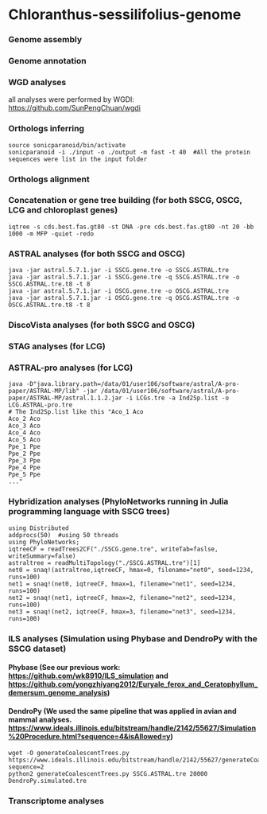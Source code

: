 # Chloranthus-sessilifolius-genome
### Genome assembly  
  
### Genome annotation  

### WGD analyses 
all analyses were performed by WGDI: https://github.com/SunPengChuan/wgdi
### Orthologs inferring
```
source sonicparanoid/bin/activate
sonicparanoid -i ./input -o ./output -m fast -t 40  #All the protein sequences were list in the input folder
```
### Orthologs alignment

### Concatenation or gene tree building (for both SSCG, OSCG, LCG and chloroplast genes)
```
iqtree -s cds.best.fas.gt80 -st DNA -pre cds.best.fas.gt80 -nt 20 -bb 1000 -m MFP -quiet -redo
```
### ASTRAL analyses (for both SSCG and OSCG)
```
java -jar astral.5.7.1.jar -i SSCG.gene.tre -o SSCG.ASTRAL.tre
java -jar astral.5.7.1.jar -i SSCG.gene.tre -q SSCG.ASTRAL.tre -o SSCG.ASTRAL.tre.t8 -t 8
java -jar astral.5.7.1.jar -i OSCG.gene.tre -o OSCG.ASTRAL.tre
java -jar astral.5.7.1.jar -i OSCG.gene.tre -q OSCG.ASTRAL.tre -o OSCG.ASTRAL.tre.t8 -t 8
```
### DiscoVista analyses (for both SSCG and OSCG)

### STAG analyses (for LCG)

### ASTRAL-pro analyses (for LCG)
```
java -D"java.library.path=/data/01/user106/software/astral/A-pro-paper/ASTRAL-MP/lib" -jar /data/01/user106/software/astral/A-pro-paper/ASTRAL-MP/astral.1.1.2.jar -i LCGs.tre -a Ind2Sp.list -o LCG.ASTRAL-pro.tre
# The Ind2Sp.list like this "Aco_1 Aco
Aco_2 Aco
Aco_3 Aco
Aco_4 Aco
Aco_5 Aco
Ppe_1 Ppe
Ppe_2 Ppe
Ppe_3 Ppe
Ppe_4 Ppe
Ppe_5 Ppe
..."
```

### Hybridization analyses (PhyloNetworks running in Julia programming language with SSCG trees)
```
using Distributed
addprocs(50)  #using 50 threads
using PhyloNetworks;
iqtreeCF = readTrees2CF("./SSCG.gene.tre", writeTab=faslse, writeSummary=false)
astraltree = readMultiTopology("./SSCG.ASTRAL.tre")[1]
net0 = snaq!(astraltree,iqtreeCF, hmax=0, filename="net0", seed=1234, runs=100)
net1 = snaq!(net0, iqtreeCF, hmax=1, filename="net1", seed=1234, runs=100)
net2 = snaq!(net1, iqtreeCF, hmax=2, filename="net2", seed=1234, runs=100)
net3 = snaq!(net2, iqtreeCF, hmax=3, filename="net3", seed=1234, runs=100)
```
### ILS analyses (Simulation using Phybase and DendroPy with the SSCG dataset)
#### Phybase (See our previous work: https://github.com/wk8910/ILS_simulation and https://github.com/yongzhiyang2012/Euryale_ferox_and_Ceratophyllum_demersum_genome_analysis)
#### DendroPy (We used the same pipeline that was applied in avian and mammal analyses. https://www.ideals.illinois.edu/bitstream/handle/2142/55627/Simulation%20Procedure.html?sequence=4&isAllowed=y)
```
wget -O generateCoalescentTrees.py https://www.ideals.illinois.edu/bitstream/handle/2142/55627/generateCoalescentTrees.py?sequence=2  
python2 generateCoalescentTrees.py SSCG.ASTRAL.tre 20000 DendroPy.simulated.tre
```
### Transcriptome analyses

